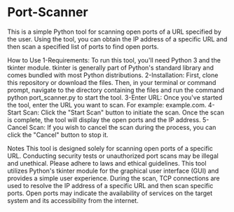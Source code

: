 # Port-Scanner
This is a simple Python tool for scanning open ports of a URL specified by the user. Using the tool, you can obtain the IP address of a specific URL and then scan a specified list of ports to find open ports.

How to Use
1-Requirements: To run this tool, you'll need Python 3 and the tkinter module. tkinter is generally part of Python's standard library and comes bundled with most Python distributions.
2-Installation: First, clone this repository or download the files. Then, in your terminal or command prompt, navigate to the directory containing the files and run the command python port_scanner.py to start the tool.
3-Enter URL: Once you've started the tool, enter the URL you want to scan. For example: example.com.
4-Start Scan: Click the "Start Scan" button to initiate the scan. Once the scan is complete, the tool will display the open ports and the IP address.
5-Cancel Scan: If you wish to cancel the scan during the process, you can click the "Cancel" button to stop it.


Notes
This tool is designed solely for scanning open ports of a specific URL. Conducting security tests or unauthorized port scans may be illegal and unethical. Please adhere to laws and ethical guidelines.
This tool utilizes Python's tkinter module for the graphical user interface (GUI) and provides a simple user experience.
During the scan, TCP connections are used to resolve the IP address of a specific URL and then scan specific ports.
Open ports may indicate the availability of services on the target system and its accessibility from the internet.
